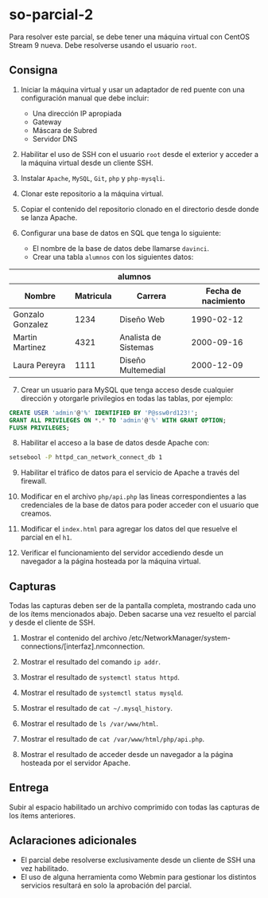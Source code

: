 # so-parcial-2

Para resolver este parcial, se debe tener una máquina virtual con CentOS Stream 9 nueva. Debe resolverse usando el usuario `root`.

## Consigna

1. Iniciar la máquina virtual y usar un adaptador de red puente con una configuración manual que debe incluir:

    - Una dirección IP apropiada
    - Gateway
    - Máscara de Subred
    - Servidor DNS

2. Habilitar el uso de SSH con el usuario `root` desde el exterior y acceder a la máquina virtual desde un cliente SSH.

3. Instalar `Apache`, `MySQL`, `Git`, `php` y `php-mysqli`.

4. Clonar este repositorio a la máquina virtual.

5. Copiar el contenido del repositorio clonado en el directorio desde donde se lanza Apache.

6. Configurar una base de datos en SQL que tenga lo siguiente:

    - El nombre de la base de datos debe llamarse `davinci`.
    - Crear una tabla `alumnos` con los siguientes datos:

<table>
    <thead>
        <tr>
            <th colspan=4 style="text-align:center">alumnos</th>
        </tr>
        <tr>
            <th>Nombre</th>
            <th>Matricula</th>
            <th>Carrera</th>
            <th>Fecha de nacimiento</th>
        </tr>
    </thead>
    <tbody>
        <tr>
            <td>Gonzalo Gonzalez</td>
            <td>1234</td>
            <td>Diseño Web</td>
            <td>1990-02-12</td>
        </tr>
        <tr>
            <td>Martin Martinez</td>
            <td>4321</td>
            <td>Analista de Sistemas</td>
            <td>2000-09-16</td>
        </tr>
        <tr>
            <td>Laura Pereyra</td>
            <td>1111</td>
            <td>Diseño Multemedial</td>
            <td>2000-12-09</td>
        </tr>
    </tbody>
</table>

7. Crear un usuario para MySQL que tenga acceso desde cualquier dirección y otorgarle privilegios en todas las tablas, por ejemplo:

```sql
CREATE USER 'admin'@'%' IDENTIFIED BY 'P@ssw0rd123!';
GRANT ALL PRIVILEGES ON *.* TO 'admin'@'%' WITH GRANT OPTION;
FLUSH PRIVILEGES;
```

8. Habilitar el acceso a la base de datos desde Apache con:

```bash
setsebool -P httpd_can_network_connect_db 1
```

9. Habilitar el tráfico de datos para el servicio de Apache a través del firewall.

10. Modificar en el archivo `php/api.php` las lineas correspondientes a las credenciales de la base de datos para poder acceder con el usuario que creamos.

11. Modificar el `index.html` para agregar los datos del que resuelve el parcial en el `h1`.

12. Verificar el funcionamiento del servidor accediendo desde un navegador a la página hosteada por la máquina virtual.

## Capturas

Todas las capturas deben ser de la pantalla completa, mostrando cada uno de los ítems mencionados abajo. Deben sacarse una vez resuelto el parcial y desde el cliente de SSH.

1. Mostrar el contenido del archivo /etc/NetworkManager/system-connections/[interfaz].nmconnection.

2. Mostrar el resultado del comando `ip addr`.

3. Mostrar el resultado de `systemctl status httpd`.

4. Mostrar el resultado de `systemctl status mysqld`.

5. Mostrar el resultado de `cat ~/.mysql_history`.

6. Mostrar el resultado de `ls /var/www/html`.

7. Mostrar el resultado de `cat /var/www/html/php/api.php`.

8. Mostrar el resultado de acceder desde un navegador a la página hosteada por el servidor Apache.

## Entrega

Subir al espacio habilitado un archivo comprimido con todas las capturas de los ítems anteriores.

## Aclaraciones adicionales

- El parcial debe resolverse exclusivamente desde un cliente de SSH una vez habilitado.
- El uso de alguna herramienta como Webmin para gestionar los distintos servicios resultará en solo la aprobación del parcial.